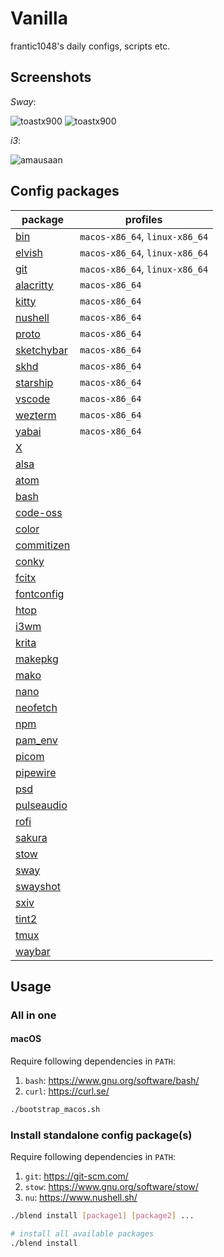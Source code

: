 # Vanilla

frantic1048's daily configs, scripts etc.

## Screenshots

_Sway_:

![toastx900](screenshots/toastx900_2021-07-30_13-00.png)
![toastx900](screenshots/toastx900_2021-07-30_13-14.png)

_i3_:

![amausaan](screenshots/amausaan_2022-04-05-232523.png)

## Config packages

| package                             | profiles                       |
| ----------------------------------- | ------------------------------ |
| [bin](bin/bin)                      | `macos-x86_64`, `linux-x86_64` |
| [elvish](elvish/elvish)             | `macos-x86_64`, `linux-x86_64` |
| [git](git/git)                      | `macos-x86_64`, `linux-x86_64` |
| [alacritty](alacritty)              | `macos-x86_64`                 |
| [kitty](kitty/kitty)                | `macos-x86_64`                 |
| [nushell](nushell/nushell)          | `macos-x86_64`                 |
| [proto](proto)                      | `macos-x86_64`                 |
| [sketchybar](sketchybar/sketchybar) | `macos-x86_64`                 |
| [skhd](skhd/skhd)                   | `macos-x86_64`                 |
| [starship](starship)                | `macos-x86_64`                 |
| [vscode](vscode/User)               | `macos-x86_64`                 |
| [wezterm](wezterm)                  | `macos-x86_64`                 |
| [yabai](yabai/yabai)                | `macos-x86_64`                 |
| [X](X)                              |                                |
| [alsa](alsa)                        |                                |
| [atom](atom)                        |                                |
| [bash](bash)                        |                                |
| [code-oss](code-oss)                |                                |
| [color](color)                      |                                |
| [commitizen](commitizen)            |                                |
| [conky](conky)                      |                                |
| [fcitx](fcitx)                      |                                |
| [fontconfig](fontconfig)            |                                |
| [htop](htop)                        |                                |
| [i3wm](i3wm)                        |                                |
| [krita](krita)                      |                                |
| [makepkg](makepkg)                  |                                |
| [mako](mako)                        |                                |
| [nano](nano)                        |                                |
| [neofetch](neofetch)                |                                |
| [npm](npm)                          |                                |
| [pam_env](pam_env)                  |                                |
| [picom](picom)                      |                                |
| [pipewire](pipewire)                |                                |
| [psd](psd)                          |                                |
| [pulseaudio](pulseaudio)            |                                |
| [rofi](rofi)                        |                                |
| [sakura](sakura)                    |                                |
| [stow](stow)                        |                                |
| [sway](sway)                        |                                |
| [swayshot](swayshot)                |                                |
| [sxiv](sxiv)                        |                                |
| [tint2](tint2)                      |                                |
| [tmux](tmux)                        |                                |
| [waybar](waybar)                    |                                |

## Usage

### All in one

#### macOS

Require following dependencies in `PATH`:

1. `bash`: https://www.gnu.org/software/bash/
2. `curl`: https://curl.se/

```sh
./bootstrap_macos.sh
```

### Install standalone config package(s)

Require following dependencies in `PATH`:

1. `git`: https://git-scm.com/
2. `stow`: https://www.gnu.org/software/stow/
3. `nu`: https://www.nushell.sh/

```sh
./blend install [package1] [package2] ...

# install all available packages
./blend install
```
